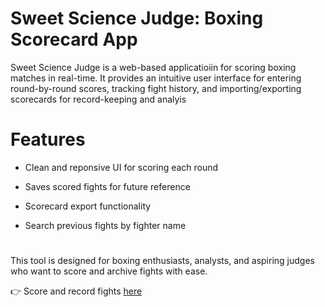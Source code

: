 # Sweet Science Judge: Boxing Scorecard App

Sweet Science Judge is a web-based applicatioiin for scoring boxing matches in real-time. It provides an intuitive user interface for entering round-by-round scores, tracking fight history, and importing/exporting scorecards for record-keeping and analyis

# Features

* Clean and reponsive UI for scoring each round

* Saves scored fights for future reference

* Scorecard export functionality

* Search previous fights by fighter name

#

This tool is designed for boxing enthusiasts, analysts, and aspiring judges who want to score and archive fights with ease.

👉 Score and record fights [here](https://adodavis.github.io/boxing-judge/)

